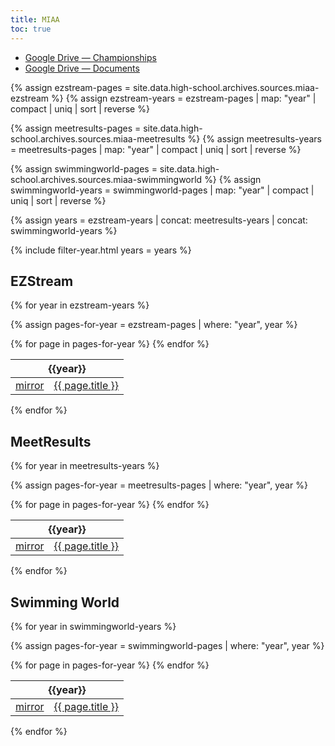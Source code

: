 ```yaml
---
title: MIAA
toc: true
---
```


- [Google Drive &mdash; Championships](https://drive.google.com/drive/folders/1Yvc2cuFhiRp0icxetim74FQdanshrdXL)
- [Google Drive &mdash; Documents](https://drive.google.com/drive/folders/1ajhF4o7OlnOp7vwN4NNbpAxM7h_AcU-Y)

{% assign ezstream-pages = site.data.high-school.archives.sources.miaa-ezstream %}
{% assign ezstream-years = ezstream-pages | map: "year" | compact | uniq | sort | reverse %}

{% assign meetresults-pages = site.data.high-school.archives.sources.miaa-meetresults %}
{% assign meetresults-years = meetresults-pages | map: "year" | compact | uniq | sort | reverse %}

{% assign swimmingworld-pages = site.data.high-school.archives.sources.miaa-swimmingworld %}
{% assign swimmingworld-years = swimmingworld-pages | map: "year" | compact | uniq | sort | reverse %}

{% assign years = ezstream-years | concat: meetresults-years | concat: swimmingworld-years %}

{% include filter-year.html
  years = years %}

## EZStream

{% for year in ezstream-years %}

{% assign pages-for-year = ezstream-pages | where: "year", year %}

<div class="filter-section" data-option="year" data-section="{{ year }}">

<table>
  <thead>
    <th colspan="2" style="text-align: center;">{{year}}</th>
  </thead>
  <tbody>
    {% for page in pages-for-year %}
      <tr>
        <td><a href="/high-school/archives/mirrors/miaa/ezstream?itemid={{ page.itemid }}">mirror</a></td>
        <td><a href="http://miaa.ezstream.net/index.cfm?itemid={{ page.itemid }}">{{ page.title }}</a></td>
      </tr>
    {% endfor %}
  </tbody>
</table>

</div>

{% endfor %}

## MeetResults

{% for year in meetresults-years %}

{% assign pages-for-year = meetresults-pages | where: "year", year %}

<div class="filter-section" data-option="year" data-section="{{ year }}">

<table>
  <thead>
    <th colspan="2" style="text-align: center;">{{year}}</th>
  </thead>
  <tbody>
    {% for page in pages-for-year %}
      <tr>
        <td><a href="/high-school/archives/mirrors/miaa/meetresults?path={{ page.path }}">mirror</a></td>
        <td><a href="http://www.meetresults.com/{{ page.path }}">{{ page.title }}</a></td>
      </tr>
    {% endfor %}
  </tbody>
</table>

</div>

{% endfor %}

## Swimming World

{% for year in swimmingworld-years %}

{% assign pages-for-year = swimmingworld-pages | where: "year", year %}

<div class="filter-section" data-option="year" data-section="{{ year }}">

<table>
  <thead>
    <th colspan="2" style="text-align: center;">{{year}}</th>
  </thead>
  <tbody>
    {% for page in pages-for-year %}
      <tr>
        <td><a href="/high-school/archives/mirrors/miaa/swimmingworld?path={{ page.path }}">mirror</a></td>
        <td><a href="http://www.swimmingworldmagazine.com/{{ page.path }}">{{ page.title }}</a></td>
      </tr>
    {% endfor %}
  </tbody>
</table>

</div>

{% endfor %}

